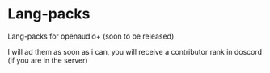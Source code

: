 # Lang-packs
Lang-packs for openaudio+ (soon to be released)


I will ad them as soon as i can, you will receive a contributor rank in doscord (if you are in the server)
